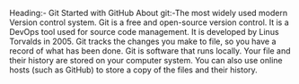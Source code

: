 Heading:- Git Started with GitHub
About git:-The most widely used modern Version control system. 
Git is a free and open-source version control. It is a DevOps tool used for source code management. It is developed by Linus Torvalds in 2005. 
Git tracks the changes you make to file, so you have a record of what has been done. 
Git is software that runs locally. Your file and their history are stored on your computer system.
You can also use online hosts (such as GitHub) to store a copy of the files and their history.  